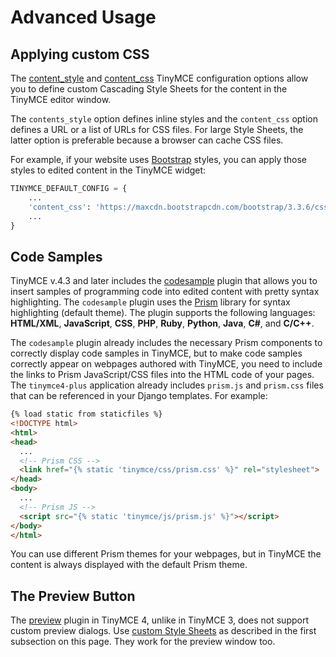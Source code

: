 # Advanced Usage

## Applying custom CSS

The [content_style](https://www.tinymce.com/docs/configure/content-appearance/#content_style) and [content_css](https://www.tinymce.com/docs/configure/content-appearance/#content_css) TinyMCE configuration options allow you to define custom Cascading Style Sheets for the content in the TinyMCE editor window.

The `contents_style` option defines inline styles and the `content_css` option defines a URL or a list of URLs for CSS files. For large Style Sheets, the latter option is preferable because a browser can cache CSS files.

For example, if your website uses [Bootstrap](http://getbootstrap.com/) styles, you can apply those styles to edited content in the TinyMCE widget:

```python
TINYMCE_DEFAULT_CONFIG = {
    ...
    'content_css': 'https://maxcdn.bootstrapcdn.com/bootstrap/3.3.6/css/bootstrap.min.css',
    ...
}
```

## Code Samples

TinyMCE v.4.3 and later includes the [codesample](https://www.tinymce.com/docs/plugins/codesample/) plugin that allows you to insert samples of programming code into edited content with pretty syntax highlighting. The `codesample` plugin uses the [Prism](http://prismjs.com/) library for syntax highlighting (default theme). The plugin supports the following languages: **HTML/XML**, **JavaScript**, **CSS**, **PHP**, **Ruby**, **Python**, **Java**, **C#**, and **C/C++**.

The `codesample` plugin already includes the necessary Prism components to correctly display code samples in TinyMCE, but to make code samples correctly appear on webpages authored with TinyMCE, you need to include the links to Prism JavaScript/CSS files into the HTML code of your pages. The `tinymce4-plus` application already includes `prism.js` and `prism.css` files that can be referenced in your Django templates. For example:

```html
{% load static from staticfiles %}
<!DOCTYPE html>
<html>
<head>
  ...
  <!-- Prism CSS -->
  <link href="{% static 'tinymce/css/prism.css' %}" rel="stylesheet">
</head>
<body>
  ...
  <!-- Prism JS -->
  <script src="{% static 'tinymce/js/prism.js' %}"></script>
</body>
</html>
```

You can use different Prism themes for your webpages, but in TinyMCE the content is always displayed with the default Prism theme.

## The Preview Button

The [preview](https://www.tinymce.com/docs/plugins/preview/) plugin in TinyMCE 4, unlike in TinyMCE 3, does not support custom preview dialogs. Use [custom Style Sheets](#applying-custom-css) as described in the first subsection on this page. They work for the preview window too.
